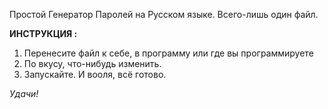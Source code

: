 Простой Генератор Паролей на Русском языке. Всего-лишь один файл.

**ИНСТРУКЦИЯ :**
1) Перенесите файл к себе, в программу или где вы программируете
2) По вкусу, что-нибудь изменить.
3) Запускайте. И вооля, всё готово.

*Удачи!*
